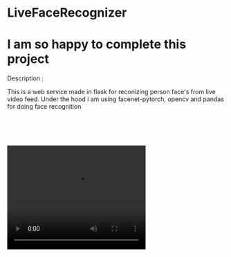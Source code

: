 # LiveFaceRecognizer


<h1>I am so happy to complete this project</h1>

Description :

This is a web service made in flask for reconizing person face's from live video feed. Under the hood i am using facenet-pytorch, opencv and pandas for doing face recognition



<br>
<br>
<br><br>
<video width="320" height="240" controls>
  <source src="movie.mp4" type="video/mp4">
  <source src="movie.ogg" type="video/ogg">
Your browser does not support the video tag.
</video>
